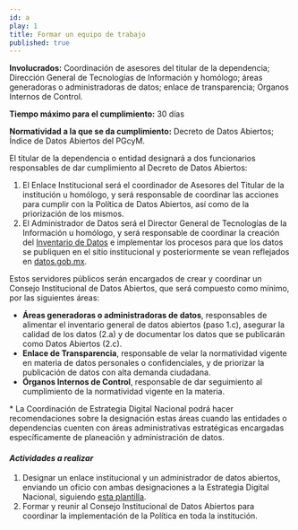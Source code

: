 ```yaml
---
id: a
play: 1
title: Formar un equipo de trabajo
published: true
---
```


**Involucrados:** Coordinación de asesores del titular de la dependencia; Dirección General de Tecnologías de Información y homólogo; áreas generadoras o administradoras de datos; enlace de transparencia; Organos Internos de Control.

**Tiempo máximo para el cumplimiento:** 30 días

**Normatividad a la que  se da cumplimiento:** Decreto de Datos Abiertos; Índice de Datos Abiertos del PGcyM.

El titular de la dependencia o entidad designará a dos funcionarios responsables de dar cumplimiento al Decreto de Datos Abiertos:

1. El Enlace Institucional será el coordinador de Asesores del Titular de la institución u homólogo, y será responsable de coordinar las acciones para cumplir con la Política de Datos Abiertos, así como de la priorización de los mismos.
2. El Administrador de Datos será el Director General de Tecnologías de la Información  u homólogo, y será responsable de coordinar la creación del [Inventario de Datos](http://mxabierto.github.io/guia/#play2) e implementar los procesos para que los datos se publiquen en el sitio institucional y posteriormente se vean reflejados en [datos.gob.mx](http://datos.gob.mx/).

Estos servidores públicos serán encargados de crear y coordinar un Consejo Institucional de Datos Abiertos, que será compuesto como mínimo, por las siguientes áreas:

* **Áreas generadoras o administradoras de datos**, responsables de alimentar el inventario general de datos abiertos (paso 1.c), asegurar la calidad de los datos (2.a) y de documentar los datos que se publicarán como Datos Abiertos (2.c).
* **Enlace de Transparencia**, responsable de velar la normatividad vigente en materia de datos personales o confidenciales, y de priorizar la publicación de datos con alta demanda ciudadana.  
* **Órganos Internos de Control**, responsable de dar seguimiento al cumplimiento de la normatividad vigente en la materia.


\* La Coordinación de Estrategia Digital Nacional podrá hacer recomendaciones sobre la designación estas áreas cuando las entidades o dependencias cuenten con áreas administrativas estratégicas encargadas específicamente de planeación y administración de datos.

#### _Actividades a realizar_

1. Designar un enlace institucional y un administrador de datos abiertos, enviando un oficio con ambas designaciones a la Estrategia Digital Nacional, siguiendo [esta plantilla](https://docs.google.com/document/d/1zTDpf0oW9ooxo2v1W5nQv5ZHAeFL0ss5_6fvhzeGG9g/edit?usp=sharing).
2. Formar y reunir al Consejo Institucional de Datos Abiertos para coordinar la implementación de la Política en toda la institución.